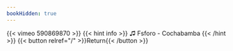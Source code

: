 ```yaml
---
bookHidden: true
---
```


{{< vimeo 590869870 >}}
{{< hint info >}}
♫ Fsforo - Cochabamba
{{< /hint >}}
{{< button relref="/" >}}Return{{< /button >}}
